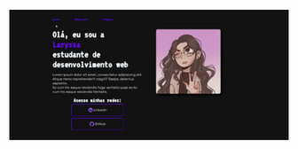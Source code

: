 <h1 align="center"> 
    <p></p>
</h1>

<p align="left">
    <img width=150 src=""/>
</p>

<p align="center">
    <img width=700 src="gif.gif"/>
</p>
<p align="center">
<a href""</a>
</p>

